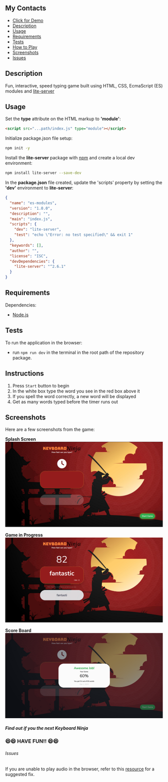 ## My Contacts
 
- [Click for Demo](https://moorebarrett-jodiann.github.io/keyboard-ninja/)
- [Description](#description)
- [Usage](#usage)
- [Requirements](#requirements)
- [Tests](#tests)
- [How to Play](#instructions)
- [Screenshots](#screenshots)
- [Issues](#issues)

## Description

Fun, interactive, speed typing game built using HTML, CSS, EcmaScript (ES) modules and [lite-server](https://www.npmjs.com/package/light-server)

## Usage

Set the **type** attribute on the HTML markup to **'module'**:

```html
<script src="...path/index.js" type="module"></script>
```

Initialize package.json file setup:

```sh
npm init -y
```

Install the **lite-server** package with [npm](https://www.npmjs.org/) and create a local dev environment:

```sh
npm install lite-server --save-dev
```

In the **package.json** file created, update the 'scripts' property by setting the **'dev'** environment to **lite-server**:

```json
{
  "name": "es-modules",
  "version": "1.0.0",
  "description": "",
  "main": "index.js",
  "scripts": {
    "dev": "lite-server",
    "test": "echo \"Error: no test specified\" && exit 1"
  },
  "keywords": [],
  "author": "",
  "license": "ISC",
  "devDependencies": {
    "lite-server": "^2.6.1"
  }
}
```

## Requirements

Dependencies:
- [Node.js](https://nodejs.org/)

## Tests

To run the application in the browser:

- run `npm run dev` in the terminal in the root path of the repository package.

## Instructions

1. Press ```Start``` button to begin
2. In the white box type the word you see in the red box above it
3. If you spell the word correctly, a new word will be displayed
4. Get as many words typed before the timer runs out

## Screenshots

Here are a few screenshots from the game:

**Splash Screen**
![Splash Screen](./src/images/game-screenshots/splash-screen.png?raw=true "Game Splash Screen")

**Game in Progress**
![Game](./src/images/game-screenshots/game-in-progress-with-timer-countdown.png?raw=true "Game in Progress")

**Score Board**
![Game](./src/images/game-screenshots/scoreboard.png?raw=true "Scoreboard")

##### Find out if you the next Keyboard Ninja ####
### 😄😄 HAVE FUN!! 😄😄 ###


###### Issues
If you are unable to play audio in the browser, refer to this  [resource](https://www.alphr.com/fixes-sound-not-working-chrome/) for a suggested fix.
